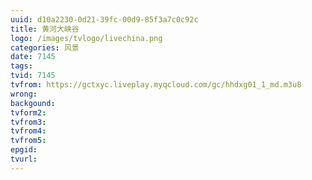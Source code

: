 ```yaml
---
uuid: d10a2230-0d21-39fc-00d9-85f3a7c0c92c
title: 黄河大峡谷
logo: /images/tvlogo/livechina.png
categories: 风景
date: 7145
tags:
tvid: 7145
tvfrom: https://gctxyc.liveplay.myqcloud.com/gc/hhdxg01_1_md.m3u8
wrong:
backgound:
tvform2:
tvfrom3:
tvfrom4:
tvfrom5:
epgid:
tvurl:
---
```

